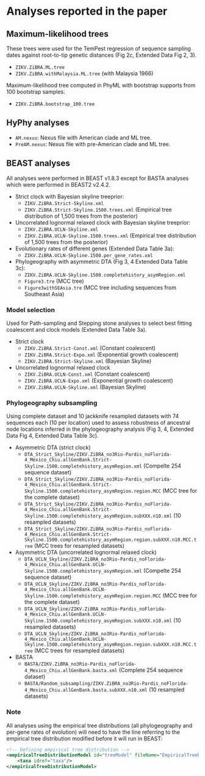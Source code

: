 
# Analyses reported in the paper

## Maximum-likelihood trees

These trees were used for the TemPest regression of sequence sampling dates against root-to-tip genetic distances (Fig 2c, Extended Data Fig 2, 3). 

- `ZIKV.ZiBRA.ML.tree`
- `ZIKV.ZiBRA.withMalaysia.ML.tree` (with Malaysia 1966)

Maximum-likelihood tree computed in PhyML with bootstrap supports from 100 bootstrap samples:
- `ZIKV.ZiBRA.bootstrap_100.tree`

## HyPhy analyses

- `AM.nexus`: Nexus file with American clade and ML tree.
- `PreAM.nexus`: Nexus file with pre-American clade and ML tree.

## BEAST analyses
All analyses were performed in BEAST v1.8.3 except for BASTA analyses which were performed in BEAST2 v2.4.2.

- Strict clock with Bayesian skyline treeprior: 
	- `ZIKV.ZiBRA.Strict-Skyline.xml` 
	- `ZIKV.ZiBRA.Strict-Skyline.1500.trees.xml` (Empirical tree distribution of 1,500 trees from the posterior)
- Uncorrelated lognormal relaxed clock with Bayesian skyline treeprior: 
	- `ZIKV.ZiBRA.UCLN-Skyline.xml` 
	- `ZIKV.ZiBRA.UCLN-Skyline.1500.trees.xml` (Empirical tree distribution of 1,500 trees from the posterior)
- Evolutionary rates of different genes (Extended Data Table 3a):
	- `ZIKV.ZiBRA.UCLN-Skyline.1500.per_gene_rates.xml`
- Phylogeography with asymmetric DTA (Fig 3, 4 Extended Data Table 3c):
	- `ZIKV.ZiBRA.UCLN-Skyline.1500.completehistory_asymRegion.xml`
	- `Figure3.tre` (MCC tree)
	- `Figure3withSEAsia.tre` (MCC tree including sequences from Southeast Asia)


### Model selection 
Used for Path-sampling and Stepping stone analyses to select best fitting coalescent and clock models (Extended Data Table 3a).

- Strict clock
	- `ZIKV.ZiBRA.Strict-Const.xml` (Constant coalescent)
	- `ZIKV.ZiBRA.Strict-Expo.xml` (Exponential growth coalescent)
	- `ZIKV.ZiBRA.Strict-Skyline.xml` (Bayesian Skyline)
- Uncorrelated lognormal relaxed clock
	- `ZIKV.ZiBRA.UCLN-Const.xml` (Constant coalescent)
	- `ZIKV.ZiBRA.UCLN-Expo.xml` (Exponential growth coalescent)
	- `ZIKV.ZiBRA.UCLN-Skyline.xml` (Bayesian Skyline)

### Phylogeography subsampling 
Using complete dataset and 10 jackknife resampled datasets with 74 sequences each (10 per location) used to assess robustness of ancestral node locations inferred in the phylogeography analysis (Fig 3, 4, Extended Data Fig 4, Extended Data Table 3c). 

- Asymmetric DTA (strict clock)
	- `DTA_Strict_Skyline/ZIKV.ZiBRA_no3Rio-Pardis_noFlorida-4_Mexico_Chiu.allGenBank.Strict-Skyline.1500.completehistory_asymRegion.xml` (Compelte 254 sequence dataset)
	- `DTA_Strict_Skyline/ZIKV.ZiBRA_no3Rio-Pardis_noFlorida-4_Mexico_Chiu.allGenBank.Strict-Skyline.1500.completehistory_asymRegion.region.MCC` (MCC tree for the complete dataset)
	- `DTA_Strict_Skyline/ZIKV.ZiBRA_no3Rio-Pardis_noFlorida-4_Mexico_Chiu.allGenBank.Strict-Skyline.1500.completehistory_asymRegion.subXXX.n10.xml` (10 resampled datasets)
	- `DTA_Strict_Skyline/ZIKV.ZiBRA_no3Rio-Pardis_noFlorida-4_Mexico_Chiu.allGenBank.Strict-Skyline.1500.completehistory_asymRegion.region.subXXX.n10.MCC.tree` (MCC trees for resampled datasets)
- Asymmetric DTA (uncorrelated lognormal relaxed clock)
	- `DTA_UCLN_Skyline/ZIKV.ZiBRA_no3Rio-Pardis_noFlorida-4_Mexico_Chiu.allGenBank.UCLN-Skyline.1500.completehistory_asymRegion.xml` (Compelte 254 sequence dataset)
	- `DTA_UCLN_Skyline/ZIKV.ZiBRA_no3Rio-Pardis_noFlorida-4_Mexico_Chiu.allGenBank.UCLN-Skyline.1500.completehistory_asymRegion.region.MCC` (MCC tree for the complete dataset)
	- `DTA_UCLN_Skyline/ZIKV.ZiBRA_no3Rio-Pardis_noFlorida-4_Mexico_Chiu.allGenBank.UCLN-Skyline.1500.completehistory_asymRegion.subXXX.n10.xml` (10 resampled datasets)
	- `DTA_UCLN_Skyline/ZIKV.ZiBRA_no3Rio-Pardis_noFlorida-4_Mexico_Chiu.allGenBank.UCLN-Skyline.1500.completehistory_asymRegion.region.subXXX.n10.MCC.tree` (MCC trees for resampled datasets)
- BASTA
	- `BASTA/ZIKV.ZiBRA_no3Rio-Pardis_noFlorida-4_Mexico_Chiu.allGenBank.basta.xml` (Complete 254 sequence dataset)
	- `BASTA/Random_subsampling/ZIKV.ZiBRA_no3Rio-Pardis_noFlorida-4_Mexico_Chiu.allGenBank.basta.subXXX.n10.xml` (10 resampled datasets)


### Note
All analyses using the empirical tree distributions (all phylogeography and per-gene rates of evolution) will need to have the line referring to the empirical tree distribution modified before it will run in BEAST:

```XML
<!-- Defining empirical tree distribution -->
<empiricalTreeDistributionModel id="treeModel" fileName="EmpiricalTreeDistribution.trees">
	<taxa idref="taxa"/>
</empiricalTreeDistributionModel>
```
